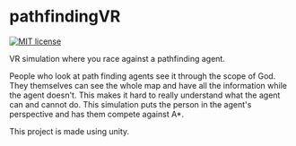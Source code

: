 # pathfindingVR

[![MIT license](https://img.shields.io/badge/License-MIT-brightgreen.svg)](https://github.com/giancarlopernudisegura/pathfindingVR/blob/master/LICENSE)

VR simulation where you race against a pathfinding agent.

People who look at path finding agents see it through the scope of God.
They themselves can see the whole map and have all the information while the agent doesn't.
This makes it hard to really understand what the agent can and cannot do.
This simulation puts the person in the agent's perspective and has them compete against A*.

This project is made using unity.
